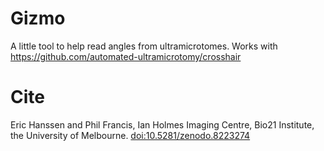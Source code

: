 # Gizmo


A little tool to help read angles from ultramicrotomes. Works with https://github.com/automated-ultramicrotomy/crosshair


# Cite

Eric Hanssen and Phil Francis, Ian Holmes Imaging Centre, Bio21 Institute, the University of Melbourne.
[doi:10.5281/zenodo.8223274](https://doi.org/10.5281/zenodo.8223274)
